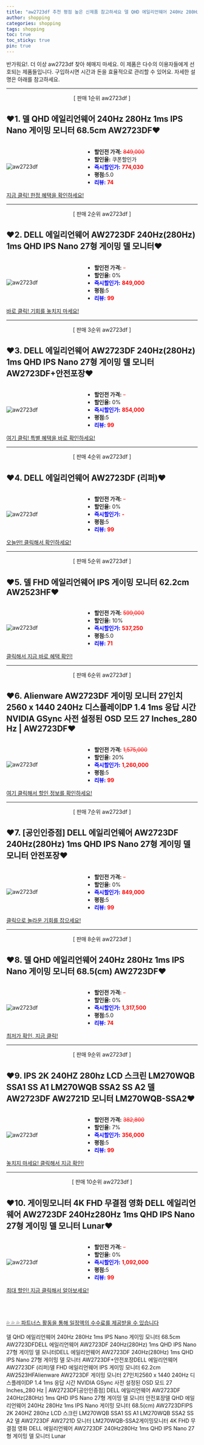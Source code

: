 ```yaml
---
title: "aw2723df 추천 평점 높은 신제품 참고하세요 델 QHD 에일리언웨어 240Hz 280Hz"
author: shopping
categories: shopping
tags: shopping
toc: true
toc_sticky: true
pin: true
---
```

반가워요!. 더 이상 aw2723df 찾아 헤매지 마세요. 이 제품은 다수의 이용자들에게 선호되는 제품들입니다. 구입하시면 시간과 돈을 효율적으로 관리할 수 있어요. 자세한 설명은 아래를 참고하세요.

---
<p class="toplist" style="margin: 0 auto; display: block; width: fit-content;">[ 판매 1순위 aw2723df ]</p>

<h2><strong>❤️1. 델 QHD 에일리언웨어 240Hz 280Hz 1ms IPS Nano 게이밍 모니터 68.5cm AW2723DF❤️</strong></h2>

<div style="display: flex; align-items: center;">
    <div style="flex: 0.4;">
        <img src="https://thumbnail7.coupangcdn.com/thumbnails/remote/230x230ex/image/retail/images/7934017633244-33094823-da03-421a-9a5f-6aee10d6a3a1.jpg" alt="aw2723df" style="max-width: 100%;">
    </div>
    <div style="flex: 0.6; margin-left: 10px;">
        <ul>
            <li><strong>할인전 가격:</strong> <del style="color: red;">849,000</del></li>
            <li><strong>할인율:</strong> 쿠폰할인가</li>
            <li><span style='color:blue'><strong>즉시할인가:</strong></span> <span style='color:red'><strong>774,030</strong></span></li>
            <li><strong>평점:</strong>5.0</li>
            <li><span style='color:blue'><strong>리뷰:</strong></span> <span style='color:red'><strong>74</strong></span></li>
        </ul>
    </div>
</div>
<div class="center">
    <a href="https://William4Davisa.github.io?lptag=AF9450613&subid=githubio&pageKey=6973649435&traceid=V0-153&itemId=17016099117&vendorItemId=84191802458" class="myButton">
        지금 클릭! 한정 혜택을 확인하세요!
    </a>
</div>


---
<p class="toplist" style="margin: 0 auto; display: block; width: fit-content;">[ 판매 2순위 aw2723df ]</p>

<h2><strong>❤️2. DELL 에일리언웨어 AW2723DF 240Hz(280Hz) 1ms QHD IPS Nano 27형 게이밍 델 모니터❤️</strong></h2>

<div style="display: flex; align-items: center;">
    <div style="flex: 0.4;">
        <img src="https://thumbnail9.coupangcdn.com/thumbnails/remote/230x230ex/image/vendor_inventory/3cd8/ad450f82d88b06387727e59fca3eed294bf769c532e9a57f5e8b2ff0a1d1.jpg" alt="aw2723df" style="max-width: 100%;">
    </div>
    <div style="flex: 0.6; margin-left: 10px;">
        <ul>
            <li><strong>할인전 가격:</strong> <del style="color: red;">-</del></li>
            <li><strong>할인율:</strong> 0%</li>
            <li><span style='color:blue'><strong>즉시할인가:</strong></span> <span style='color:red'><strong>849,000</strong></span></li>
            <li><strong>평점:</strong>5</li>
            <li><span style='color:blue'><strong>리뷰:</strong></span> <span style='color:red'><strong>99</strong></span></li>
        </ul>
    </div>
</div>
<div class="center">
    <a href="https://William4Davisa.github.io?lptag=AF9450613&subid=githubio&pageKey=8200047439&traceid=V0-153&itemId=23502467300&vendorItemId=90528896717" class="myButton">
        바로 클릭! 기회를 놓치지 마세요!
    </a>
</div>


---
<p class="toplist" style="margin: 0 auto; display: block; width: fit-content;">[ 판매 3순위 aw2723df ]</p>

<h2><strong>❤️3. DELL 에일리언웨어 AW2723DF 240Hz(280Hz) 1ms QHD IPS Nano 27형 게이밍 델 모니터 AW2723DF+안전포장❤️</strong></h2>

<div style="display: flex; align-items: center;">
    <div style="flex: 0.4;">
        <img src="https://thumbnail9.coupangcdn.com/thumbnails/remote/230x230ex/image/vendor_inventory/3cd8/ad450f82d88b06387727e59fca3eed294bf769c532e9a57f5e8b2ff0a1d1.jpg" alt="aw2723df" style="max-width: 100%;">
    </div>
    <div style="flex: 0.6; margin-left: 10px;">
        <ul>
            <li><strong>할인전 가격:</strong> <del style="color: red;">-</del></li>
            <li><strong>할인율:</strong> 0%</li>
            <li><span style='color:blue'><strong>즉시할인가:</strong></span> <span style='color:red'><strong>854,000</strong></span></li>
            <li><strong>평점:</strong>5</li>
            <li><span style='color:blue'><strong>리뷰:</strong></span> <span style='color:red'><strong>99</strong></span></li>
        </ul>
    </div>
</div>
<div class="center">
    <a href="https://William4Davisa.github.io?lptag=AF9450613&subid=githubio&pageKey=8200047439&traceid=V0-153&itemId=23502467302&vendorItemId=90528896733" class="myButton">
        여기 클릭! 특별 혜택을 바로 확인하세요!
    </a>
</div>


---
<p class="toplist" style="margin: 0 auto; display: block; width: fit-content;">[ 판매 4순위 aw2723df ]</p>

<h2><strong>❤️4. DELL 에일리언웨어 AW2723DF (리퍼)❤️</strong></h2>

<div style="display: flex; align-items: center;">
    <div style="flex: 0.4;">
        <img src="https://thumbnail7.coupangcdn.com/thumbnails/remote/230x230ex/image/vendor_inventory/a4e8/0bf9af5b257134dec991d139b920e89fe9ad1686986466cf1d0d7f53c8dd.png" alt="aw2723df" style="max-width: 100%;">
    </div>
    <div style="flex: 0.6; margin-left: 10px;">
        <ul>
            <li><strong>할인전 가격:</strong> <del style="color: red;">-</del></li>
            <li><strong>할인율:</strong> 0%</li>
            <li><span style='color:blue'><strong>즉시할인가:</strong></span> <span style='color:red'><strong>-</strong></span></li>
            <li><strong>평점:</strong>5</li>
            <li><span style='color:blue'><strong>리뷰:</strong></span> <span style='color:red'><strong>99</strong></span></li>
        </ul>
    </div>
</div>
<div class="center">
    <a href="https://William4Davisa.github.io?lptag=AF9450613&subid=githubio&pageKey=7935428947&traceid=V0-153&itemId=21842191239&vendorItemId=88890507796" class="myButton">
        오늘만! 클릭해서 확인하세요!
    </a>
</div>


---
<p class="toplist" style="margin: 0 auto; display: block; width: fit-content;">[ 판매 5순위 aw2723df ]</p>

<h2><strong>❤️5. 델 FHD 에일리언웨어 IPS 게이밍 모니터 62.2cm AW2523HF❤️</strong></h2>

<div style="display: flex; align-items: center;">
    <div style="flex: 0.4;">
        <img src="https://thumbnail7.coupangcdn.com/thumbnails/remote/230x230ex/image/retail/images/40359908725386-b0abc4de-ed94-4d76-a6a4-35a04ba9e5ca.jpg" alt="aw2723df" style="max-width: 100%;">
    </div>
    <div style="flex: 0.6; margin-left: 10px;">
        <ul>
            <li><strong>할인전 가격:</strong> <del style="color: red;">599,000</del></li>
            <li><strong>할인율:</strong> 10%</li>
            <li><span style='color:blue'><strong>즉시할인가:</strong></span> <span style='color:red'><strong>537,250</strong></span></li>
            <li><strong>평점:</strong>5.0</li>
            <li><span style='color:blue'><strong>리뷰:</strong></span> <span style='color:red'><strong>71</strong></span></li>
        </ul>
    </div>
</div>
<div class="center">
    <a href="https://William4Davisa.github.io?lptag=AF9450613&subid=githubio&pageKey=6973598590&traceid=V0-153&itemId=17015883102&vendorItemId=84191590782" class="myButton">
        클릭해서 지금 바로 혜택 확인!
    </a>
</div>


---
<p class="toplist" style="margin: 0 auto; display: block; width: fit-content;">[ 판매 6순위 aw2723df ]</p>

<h2><strong>❤️6. Alienware AW2723DF 게이밍 모니터 27인치2560 x 1440 240Hz 디스플레이DP 1.4 1ms 응답 시간 NVIDIA GSync 사전 설정된 OSD 모드 27 Inches_280 Hz | AW2723DF❤️</strong></h2>

<div style="display: flex; align-items: center;">
    <div style="flex: 0.4;">
        <img src="https://thumbnail9.coupangcdn.com/thumbnails/remote/230x230ex/image/vendor_inventory/6f31/70a49274c7f70e8c29ce02f8ccc5fb0a21919c788e8bc95497b3e3ad1508.jpg" alt="aw2723df" style="max-width: 100%;">
    </div>
    <div style="flex: 0.6; margin-left: 10px;">
        <ul>
            <li><strong>할인전 가격:</strong> <del style="color: red;">1,575,000</del></li>
            <li><strong>할인율:</strong> 20%</li>
            <li><span style='color:blue'><strong>즉시할인가:</strong></span> <span style='color:red'><strong>1,260,000</strong></span></li>
            <li><strong>평점:</strong>5</li>
            <li><span style='color:blue'><strong>리뷰:</strong></span> <span style='color:red'><strong>99</strong></span></li>
        </ul>
    </div>
</div>
<div class="center">
    <a href="https://William4Davisa.github.io?lptag=AF9450613&subid=githubio&pageKey=8249563442&traceid=V0-153&itemId=23748017590&vendorItemId=90772568674" class="myButton">
        여기 클릭해서 할인 정보를 확인하세요!
    </a>
</div>


---
<p class="toplist" style="margin: 0 auto; display: block; width: fit-content;">[ 판매 7순위 aw2723df ]</p>

<h2><strong>❤️7. [공인인증점] DELL 에일리언웨어 AW2723DF 240Hz(280Hz) 1ms QHD IPS Nano 27형 게이밍 델 모니터 안전포장❤️</strong></h2>

<div style="display: flex; align-items: center;">
    <div style="flex: 0.4;">
        <img src="https://thumbnail8.coupangcdn.com/thumbnails/remote/230x230ex/image/vendor_inventory/adc2/9b7ff8a3052766479bde2f97ae2bf036317a0c9e0c51d468402d6e5e3efc.jpg" alt="aw2723df" style="max-width: 100%;">
    </div>
    <div style="flex: 0.6; margin-left: 10px;">
        <ul>
            <li><strong>할인전 가격:</strong> <del style="color: red;">-</del></li>
            <li><strong>할인율:</strong> 0%</li>
            <li><span style='color:blue'><strong>즉시할인가:</strong></span> <span style='color:red'><strong>849,000</strong></span></li>
            <li><strong>평점:</strong>5</li>
            <li><span style='color:blue'><strong>리뷰:</strong></span> <span style='color:red'><strong>99</strong></span></li>
        </ul>
    </div>
</div>
<div class="center">
    <a href="https://William4Davisa.github.io?lptag=AF9450613&subid=githubio&pageKey=8030366438&traceid=V0-153&itemId=22449834318&vendorItemId=89493433188" class="myButton">
        클릭으로 놀라운 기회를 잡으세요!
    </a>
</div>


---
<p class="toplist" style="margin: 0 auto; display: block; width: fit-content;">[ 판매 8순위 aw2723df ]</p>

<h2><strong>❤️8. 델 QHD 에일리언웨어 240Hz 280Hz 1ms IPS Nano 게이밍 모니터 68.5(cm) AW2723DF❤️</strong></h2>

<div style="display: flex; align-items: center;">
    <div style="flex: 0.4;">
        <img src="https://thumbnail6.coupangcdn.com/thumbnails/remote/230x230ex/image/vendor_inventory/a579/29c88ad5c30656bc9b73f8b309a38f7dd3a7640882340526f672d050a1a6.jpg" alt="aw2723df" style="max-width: 100%;">
    </div>
    <div style="flex: 0.6; margin-left: 10px;">
        <ul>
            <li><strong>할인전 가격:</strong> <del style="color: red;">-</del></li>
            <li><strong>할인율:</strong> 0%</li>
            <li><span style='color:blue'><strong>즉시할인가:</strong></span> <span style='color:red'><strong>1,317,500</strong></span></li>
            <li><strong>평점:</strong>5.0</li>
            <li><span style='color:blue'><strong>리뷰:</strong></span> <span style='color:red'><strong>74</strong></span></li>
        </ul>
    </div>
</div>
<div class="center">
    <a href="https://William4Davisa.github.io?lptag=AF9450613&subid=githubio&pageKey=6973649435&traceid=V0-153&itemId=23722760705&vendorItemId=90747582868" class="myButton">
        최저가 확인, 지금 클릭!
    </a>
</div>


---
<p class="toplist" style="margin: 0 auto; display: block; width: fit-content;">[ 판매 9순위 aw2723df ]</p>

<h2><strong>❤️9. IPS 2K 240HZ 280hz LCD 스크린 LM270WQB SSA1 SS A1 LM270WQB SSA2 SS A2 델 AW2723DF AW2721D 모니터 LM270WQB-SSA2❤️</strong></h2>

<div style="display: flex; align-items: center;">
    <div style="flex: 0.4;">
        <img src="https://thumbnail10.coupangcdn.com/thumbnails/remote/230x230ex/image/vendor_inventory/c90e/672e9e7dfd9aa325a5a5c6e42a5260979afbadf728083a5860eba4d357b4.jpg" alt="aw2723df" style="max-width: 100%;">
    </div>
    <div style="flex: 0.6; margin-left: 10px;">
        <ul>
            <li><strong>할인전 가격:</strong> <del style="color: red;">382,800</del></li>
            <li><strong>할인율:</strong> 7%</li>
            <li><span style='color:blue'><strong>즉시할인가:</strong></span> <span style='color:red'><strong>356,000</strong></span></li>
            <li><strong>평점:</strong>5</li>
            <li><span style='color:blue'><strong>리뷰:</strong></span> <span style='color:red'><strong>99</strong></span></li>
        </ul>
    </div>
</div>
<div class="center">
    <a href="https://William4Davisa.github.io?lptag=AF9450613&subid=githubio&pageKey=8193486647&traceid=V0-153&itemId=23456017803&vendorItemId=90482740834" class="myButton">
        놓치지 마세요! 클릭해서 지금 확인!
    </a>
</div>


---
<p class="toplist" style="margin: 0 auto; display: block; width: fit-content;">[ 판매 10순위 aw2723df ]</p>

<h2><strong>❤️10. 게이밍모니터 4K FHD 무결점 영화 DELL 에일리언웨어 AW2723DF 240Hz280Hz 1ms QHD IPS Nano 27형 게이밍 델 모니터 Lunar❤️</strong></h2>

<div style="display: flex; align-items: center;">
    <div style="flex: 0.4;">
        <img src="https://thumbnail9.coupangcdn.com/thumbnails/remote/230x230ex/image/vendor_inventory/15b8/981e4442ce42146ded816d36860b7eadd53ed50be5d42b8b99e59c178f82.jpg" alt="aw2723df" style="max-width: 100%;">
    </div>
    <div style="flex: 0.6; margin-left: 10px;">
        <ul>
            <li><strong>할인전 가격:</strong> <del style="color: red;">-</del></li>
            <li><strong>할인율:</strong> 0%</li>
            <li><span style='color:blue'><strong>즉시할인가:</strong></span> <span style='color:red'><strong>1,092,000</strong></span></li>
            <li><strong>평점:</strong>5</li>
            <li><span style='color:blue'><strong>리뷰:</strong></span> <span style='color:red'><strong>99</strong></span></li>
        </ul>
    </div>
</div>
<div class="center">
    <a href="https://William4Davisa.github.io?lptag=AF9450613&subid=githubio&pageKey=8235003126&traceid=V0-153&itemId=23704359806&vendorItemId=90729381122" class="myButton">
        최대 할인! 지금 클릭해서 알아보세요!
    </a>
</div>

<br><br><br>[💦 💦 💦 파트너스 활동을 통해 일정액의 수수료를 제공받을 수 있습니다](https://link.coupang.com/a/bcpT2c)<br><br>델 QHD 에일리언웨어 240Hz 280Hz 1ms IPS Nano 게이밍 모니터 68.5cm AW2723DFDELL 에일리언웨어 AW2723DF 240Hz(280Hz) 1ms QHD IPS Nano 27형 게이밍 델 모니터DELL 에일리언웨어 AW2723DF 240Hz(280Hz) 1ms QHD IPS Nano 27형 게이밍 델 모니터 AW2723DF+안전포장DELL 에일리언웨어 AW2723DF (리퍼)델 FHD 에일리언웨어 IPS 게이밍 모니터 62.2cm AW2523HFAlienware AW2723DF 게이밍 모니터 27인치2560 x 1440 240Hz 디스플레이DP 1.4 1ms 응답 시간 NVIDIA GSync 사전 설정된 OSD 모드 27 Inches_280 Hz | AW2723DF[공인인증점] DELL 에일리언웨어 AW2723DF 240Hz(280Hz) 1ms QHD IPS Nano 27형 게이밍 델 모니터 안전포장델 QHD 에일리언웨어 240Hz 280Hz 1ms IPS Nano 게이밍 모니터 68.5(cm) AW2723DFIPS 2K 240HZ 280hz LCD 스크린 LM270WQB SSA1 SS A1 LM270WQB SSA2 SS A2 델 AW2723DF AW2721D 모니터 LM270WQB-SSA2게이밍모니터 4K FHD 무결점 영화 DELL 에일리언웨어 AW2723DF 240Hz280Hz 1ms QHD IPS Nano 27형 게이밍 델 모니터 Lunar